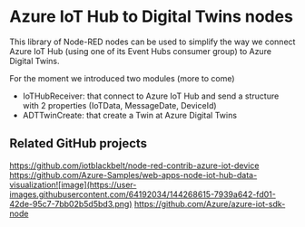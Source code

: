 # Azure IoT Hub to Digital Twins nodes

This library of Node-RED nodes can be used to simplify the way we connect Azure IoT Hub (using one of its Event Hubs consumer group) to Azure Digital Twins.

For the moment we introduced two modules (more to come)
- IoTHubReceiver: that connect to Azure IoT Hub and send a structure with 2 properties (IoTData, MessageDate, DeviceId)
- ADTTwinCreate: that create a Twin at Azure Digital Twins

## Related GitHub projects
https://github.com/iotblackbelt/node-red-contrib-azure-iot-device
https://github.com/Azure-Samples/web-apps-node-iot-hub-data-visualization![image](https://user-images.githubusercontent.com/64192034/144268615-7939a642-fd01-42de-95c7-7bb02b5d5bd3.png)
https://github.com/Azure/azure-iot-sdk-node

